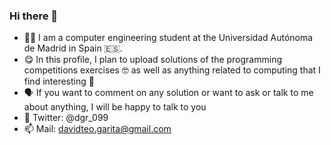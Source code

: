 ### Hi there 👋

- 👨‍💻 I am a computer engineering student at the Universidad Autónoma de Madrid in Spain 🇪🇸.
- 😋 In this profile, I plan to upload solutions of the programming competitions exercises 🤓 as well as anything related to computing that I find interesting 🤔
- 🗣  If you want to comment on any solution or want to ask or talk to me about anything, I will be happy to talk to you
- 📩 Twitter: @dgr_099
- 📫 Mail: davidteo.garita@gmail.com

<!--
**dgr099/dgr099** is a ✨ _special_ ✨ repository because its `README.md` (this file) appears on your GitHub profile.

Here are some ideas to get you started:

- 🔭 I’m currently working on ...
- 🌱 I’m currently learning ...
- 👯 I’m looking to collaborate on ...
- 🤔 I’m looking for help with ...
- 💬 Ask me about ...
- 📫 How to reach me: ...
- 😄 Pronouns: ...
- ⚡ Fun fact: ...

